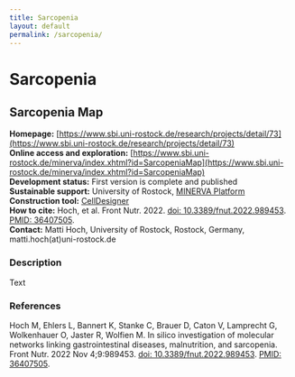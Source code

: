 ```yaml
---
title: Sarcopenia
layout: default
permalink: /sarcopenia/
---
```


# Sarcopenia
## Sarcopenia Map

**Homepage:** [https://www.sbi.uni-rostock.de/research/projects/detail/73](https://www.sbi.uni-rostock.de/research/projects/detail/73)  
**Online access and exploration:** [https://www.sbi.uni-rostock.de/minerva/index.xhtml?id=SarcopeniaMap](https://www.sbi.uni-rostock.de/minerva/index.xhtml?id=SarcopeniaMap)  
**Development status:** First version is complete and published  
**Sustainable support:** University of Rostock, [MINERVA Platform](https://minerva.pages.uni.lu/)  
**Construction tool:** [CellDesigner](https://www.celldesigner.org/)  
**How to cite:** Hoch, et al. Front Nutr. 2022. [doi: 10.3389/fnut.2022.989453](https://doi.org/10.3389/fnut.2022.989453). [PMID: 36407505](https://www.ncbi.nlm.nih.gov/pubmed/36407505).  
**Contact:** Matti Hoch, University of Rostock, Rostock, Germany, matti.hoch(at)uni-rostock.de   

### Description

Text

### References

Hoch M, Ehlers L, Bannert K, Stanke C, Brauer D, Caton V, Lamprecht G, Wolkenhauer O, Jaster R, Wolfien M. In silico investigation of molecular networks linking gastrointestinal diseases, malnutrition, and sarcopenia. Front Nutr. 2022 Nov 4;9:989453. [doi: 10.3389/fnut.2022.989453](https://doi.org/10.3389/fnut.2022.989453). [PMID: 36407505](https://www.ncbi.nlm.nih.gov/pubmed/36407505).
